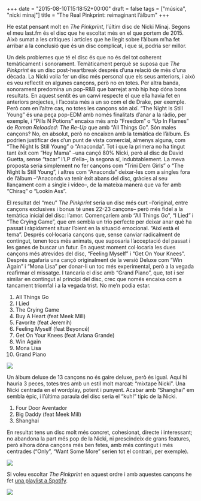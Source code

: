 +++
date = "2015-08-10T15:18:52+00:00"
draft = false
tags = ["música", "nicki minaj"]
title = "The Real Pinkprint: reimaginant l’àlbum"
+++

He estat pensant molt en _The Pinkprint_, l’últim disc de Nicki Minaj. Segons el meu last.fm és el disc que he escoltat més en el que portem de 2015. Això sumat a les crítiques i articles que he llegit sobre l’àlbum m’ha fet arribar a la conclusió que és un disc complicat, i que sí, podria ser millor.

<!-- more -->

Un dels problemes que té el disc és que no és del tot coherent temàticament i sonorament. Temàticament perquè se suposa que _The Pinkprint_ és un disc post-heartbreak després d’una relació de més d’una dècada. La Nicki volia fer un disc més personal que els seus anteriors, i això es veu reflectit en algunes cançons, però no en totes. Per altra banda, sonorament predomina un pop-R&amp;B que barrejat amb hip hop dóna bons resultats. En aquest sentit és un canvi respecte el que ella havia fet en anteriors projectes, i l’acosta més a un so com el de Drake, per exemple. Però com en l’altre cas, no totes les cançons són així. “The Night Is Still Young” és una peça pop-EDM amb només finalitats d’anar a la ràdio, per exemple, i “Pills N Potions” encaixa més amb “Freedom” o “Up In Flames” de _Roman Reloaded: The Re-Up_ que amb “All Things Go”.  Són males cançons? No, en absolut, però no encaixen amb la temàtica de l’àlbum. Es podrien justificar des d’un punt de vista comercial, almenys alguna, com “The Night Is Still Young” o “Anaconda”. Tot i que la primera no ha tingut tant èxit com “Hey Mama” –una cançó 80% Nicki, però al disc de David Guetta, sense “tacar” l’LP d’ella–, la segona sí, indubtablement. La meva proposta seria simplement no fer cançons com “Trini Dem Girls” o “The Night Is Still Young”, i altres com “Anaconda” deixar-les com a singles fora de l’àlbum –“Anaconda va tenir èxit abans del disc, gràcies al seu llançament com a single i vídeo–, de la mateixa manera que va fer amb “Chiraq” o “Lookin Ass”.

El resultat del “meu” _The Pinkprint_ seria un disc més curt –l’original, entre cançons exclusives i bonus té unes 22-23 cançons– però més fidel a la temàtica inicial del disc: l’amor. Començaríem amb “All Things Go”, “I Lied” i “The Crying Game”, que em sembla un trio perfecte per deixar anar què ha passat i ràpidament situar l’oient en la situació emocional. “Així està el tema”. Després col·locaria cançons que, sense canviar radicalment de contingut, tenen tocs més animats, que suposaria l’acceptació del passat i les ganes de buscar un futur. En aquest moment col·locaria les dues cançons més atrevides del disc, “Feeling Myself” i “Get On Your Knees”. Després agafaria una cançó originalment de la versió Deluxe com “Win Again” i “Mona Lisa” per donar-li un toc més experimental, però a la vegada reafirmar el missatge. I tancaria el disc amb “Grand Piano”, que, tot i ser similar en contingut al principi del disc, crec que només encaixa com a tancament triomfal i a la vegada trist. No me’n podia estar.

1.  All Things Go
2.  I Lied
3.  The Crying Game
4.  Buy A Heart (feat Meek Mill)
5.  Favorite (feat Jeremih)
6.  Feeling Myself (feat Beyoncé)
7.  Get On Your Knees (feat Ariana Grande)
8.  Win Again
9.  Mona Lisa
10.  Grand Piano

<img class="pImageFull" src="https://36.media.tumblr.com/52bcce8c70507b8ac95ba36c29eee39c/tumblr_nsvhb27L1n1u00ofno2_1280.png" />

Un àlbum deluxe de 13 cançons no és gaire deluxe, però és igual. Aquí hi hauria 3 peces, totes tres amb un estil molt marcat: “mixtape Nicki”. Una Nicki centrada en el wordplay, potent i punyent. Acabar amb “Shanghai” em sembla èpic, i l’última paraula del disc seria el “kuh!” típic de la Nicki.

1.  Four Door Aventador
2.  Big Daddy (feat Meek Mill)
3.  Shanghai

En resultat tens un disc molt més concret, cohesionat, directe i interessant; no abandona la part més pop de la Nicki, ni prescindeix de grans features, però alhora dóna cançons més ben fetes, amb més contingut i més centrades (“Only”, “Want Some More” serien tot el contrari, per exemple).

<img class="pImageFull" src="https://40.media.tumblr.com/3a9a1c2ff65c3d596dc3a8fb83166c65/tumblr_nsvhb27L1n1u00ofno1_1280.png" />

Si voleu escoltar _The Pinkprint_ en aquest ordre i amb aquestes cançons he fet [una playlist a Spotify](https://open.spotify.com/user/enricllonch/playlist/5xS2G92eA63CeijNmtNRmG).

<img id="splashFade" src="https://40.media.tumblr.com/5e9c1ae6bdac863ae6f215ff1c2c9e7e/tumblr_nsvgwttlP91u00ofno1_1280.png">
